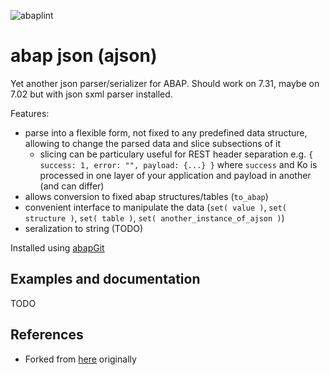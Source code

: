 ![abaplint](https://github.com/sbcgua/abap-string-map/workflows/abaplint/badge.svg)

# abap json (ajson)

Yet another json parser/serializer for ABAP. Should work on 7.31, maybe on 7.02 but with json sxml parser installed.

Features:
- parse into a flexible form, not fixed to any predefined data structure, allowing to change the parsed data and slice subsections of it
  - slicing can be particulary useful for REST header separation e.g. `{ success: 1, error: "", payload: {...} }` where `success` and Ko is processed in one layer of your application and payload in another (and can differ)
- allows conversion to fixed abap structures/tables (`to_abap`)
- convenient interface to manipulate the data (`set( value )`, `set( structure )`, `set( table )`, `set( another_instance_of_ajson )`)
- seralization to string (TODO)

Installed using [abapGit](https://github.com/larshp/abapGit)

## Examples and documentation

TODO

## References

- Forked from [here](https://github.com/abaplint/abaplint-abap-backend) originally
